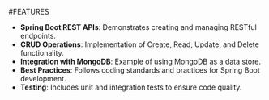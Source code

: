 #FEATURES
- **Spring Boot REST APIs**: Demonstrates creating and managing RESTful endpoints.
- **CRUD Operations**: Implementation of Create, Read, Update, and Delete functionality.
- **Integration with MongoDB**: Example of using MongoDB as a data store.
- **Best Practices**: Follows coding standards and practices for Spring Boot development.
- **Testing**: Includes unit and integration tests to ensure code quality.
